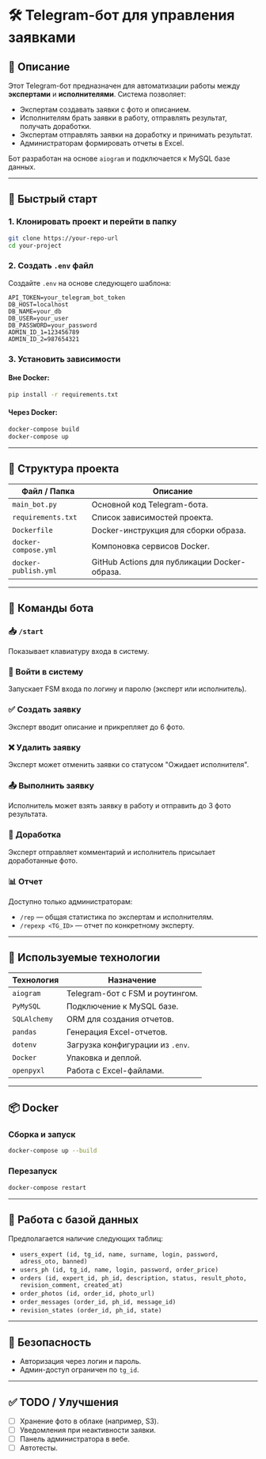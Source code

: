 # 🛠 Telegram-бот для управления заявками

## 📌 Описание

Этот Telegram-бот предназначен для автоматизации работы между **экспертами** и **исполнителями**. Система позволяет:
- Экспертам создавать заявки с фото и описанием.
- Исполнителям брать заявки в работу, отправлять результат, получать доработки.
- Экспертам отправлять заявки на доработку и принимать результат.
- Администраторам формировать отчеты в Excel.

Бот разработан на основе `aiogram` и подключается к MySQL базе данных.

---

## 🚀 Быстрый старт

### 1. Клонировать проект и перейти в папку
```bash
git clone https://your-repo-url
cd your-project
```

### 2. Создать `.env` файл
Создайте `.env` на основе следующего шаблона:

```env
API_TOKEN=your_telegram_bot_token
DB_HOST=localhost
DB_NAME=your_db
DB_USER=your_user
DB_PASSWORD=your_password
ADMIN_ID_1=123456789
ADMIN_ID_2=987654321
```

### 3. Установить зависимости

#### Вне Docker:
```bash
pip install -r requirements.txt
```

#### Через Docker:
```bash
docker-compose build
docker-compose up
```

---

## 🧱 Структура проекта

| Файл / Папка             | Описание |
|-------------------------|----------|
| `main_bot.py`           | Основной код Telegram-бота. |
| `requirements.txt`      | Список зависимостей проекта. |
| `Dockerfile`            | Docker-инструкция для сборки образа. |
| `docker-compose.yml`    | Компоновка сервисов Docker. |
| `docker-publish.yml`    | GitHub Actions для публикации Docker-образа. |

---

## 🤖 Команды бота

### 📥 `/start`
Показывает клавиатуру входа в систему.

### 🌛 Войти в систему
Запускает FSM входа по логину и паролю (эксперт или исполнитель).

### ✅ Создать заявку
Эксперт вводит описание и прикрепляет до 6 фото.

### ❌ Удалить заявку
Эксперт может отменить заявки со статусом "Ожидает исполнителя".

### 📤 Выполнить заявку
Исполнитель может взять заявку в работу и отправить до 3 фото результата.

### 🔄 Доработка
Эксперт отправляет комментарий и исполнитель присылает доработанные фото.

### 📊 Отчет
Доступно только администраторам:

- `/rep` — общая статистика по экспертам и исполнителям.
- `/repexp <TG_ID>` — отчет по конкретному эксперту.

---

## 🧠 Используемые технологии

| Технология     | Назначение |
|----------------|-----------|
| `aiogram`      | Telegram-бот с FSM и роутингом. |
| `PyMySQL`      | Подключение к MySQL базе. |
| `SQLAlchemy`   | ORM для создания отчетов. |
| `pandas`       | Генерация Excel-отчетов. |
| `dotenv`       | Загрузка конфигурации из `.env`. |
| `Docker`       | Упаковка и деплой. |
| `openpyxl`     | Работа с Excel-файлами. |

---

## 📦 Docker

### Сборка и запуск
```bash
docker-compose up --build
```

### Перезапуск
```bash
docker-compose restart
```

---

## 📝 Работа с базой данных

Предполагается наличие следующих таблиц:

- `users_expert (id, tg_id, name, surname, login, password, adress_oto, banned)`
- `users_ph (id, tg_id, name, login, password, order_price)`
- `orders (id, expert_id, ph_id, description, status, result_photo, revision_comment, created_at)`
- `order_photos (id, order_id, photo_url)`
- `order_messages (order_id, ph_id, message_id)`
- `revision_states (order_id, ph_id, state)`

---

## 🔐 Безопасность

- Авторизация через логин и пароль.
- Админ-доступ ограничен по `tg_id`.

---

## ✅ TODO / Улучшения

- [ ] Хранение фото в облаке (например, S3).
- [ ] Уведомления при неактивности заявки.
- [ ] Панель администратора в вебе.
- [ ] Автотесты.